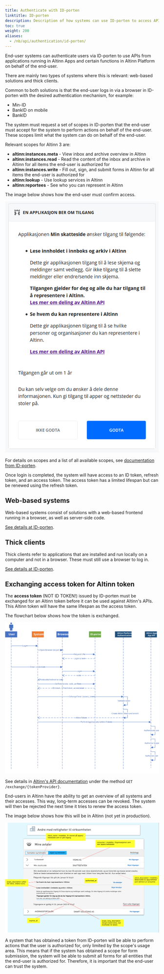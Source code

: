 ```yaml
---
title: Authenticate with ID-porten
linktitle: ID-porten
description: Description of how systems can use ID-porten to access APIs in Altinn 3.
toc: true
weight: 200
aliases:
  - /nb/api/authentication/id-porten/
---
```


End-user systems can authenticate users via ID-porten to use APIs from applications running in Altinn Apps and certain functions in Altinn Platform on behalf of the end-user.

There are mainly two types of systems where this is relevant: web-based solutions and thick clients.

Common to both solutions is that the end-user logs in via a browser in ID-porten with the desired authentication mechanism, for example:

- Min-ID
- BankID on mobile
- BankID

The system must request a set of scopes in ID-porten that the end-user must accept for the system to perform actions on behalf of the end-user. These scopes limit what the system can do on behalf of the end-user.

Relevant scopes for Altinn 3 are:

- **altinn:instances.meta** - View inbox and archive overview in Altinn
- **altinn:instances.read** - Read the content of the inbox and archive in Altinn for all items the end-user is authorized for
- **altinn:instances.write** - Fill out, sign, and submit forms in Altinn for all items the end-user is authorized for
- **altinn:lookup** - Use lookup services in Altinn
- **altinn:reportees** - See who you can represent in Altinn

The image below shows how the end-user must confirm access.

![Handle systems](scopeidporten.png "Handle systems")

For details on scopes and a list of all available scopes, see [documentation from ID-porten](https://docs.digdir.no/oidc_protocol_scope.html).

Once login is completed, the system will have access to an ID token, refresh token, and an access token. The access token has a limited lifespan but can be renewed using the refresh token.

## Web-based systems

Web-based systems consist of solutions with a web-based frontend running in a browser, as well as server-side code.

[See details at ID-porten](https://docs.digdir.no/oidc_guide_idporten.html).

## Thick clients

Thick clients refer to applications that are installed and run locally on a computer and not in a browser. These must still use a browser to log in.

[See details at ID-porten](https://docs.digdir.no/oidc_auth_sbs.html).

## Exchanging access token for Altinn token

The **access token** (NOT ID TOKEN!) issued by ID-porten must be exchanged for an Altinn token before it can be used against Altinn's APIs. This Altinn token will have the same lifespan as the access token.

The flowchart below shows how the token is exchanged.

![Token exchange](eus_login_process_updated.svg "Token exchange")

See details in [Altinn's API documentation](/api/authentication/spec) under the method `GET /exchange/{tokenProvider}`.

End-users in Altinn have the ability to get an overview of all systems and their accesses. This way, long-term accesses can be revoked. The system will then be rejected the next time it tries to renew the access token.

The image below shows how this will be in Altinn (not yet in production).

![Handle system accesses](scopemanagement.png "Handle system accesses")

A system that has obtained a token from ID-porten will be able to perform actions that the user is authorized for, only limited by the scope's usage area. This means that if the system has obtained a scope for form submission, the system will be able to submit all forms for all entities that the end-user is authorized for. Therefore, it is important that the end-user can trust the system.
